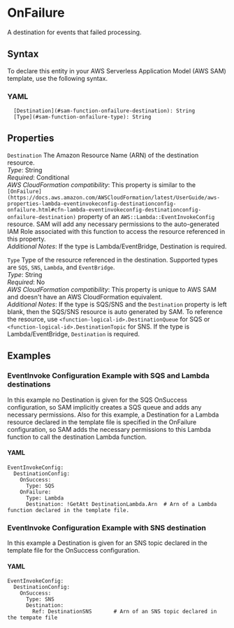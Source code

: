 # OnFailure<a name="sam-property-function-onfailure"></a>

A destination for events that failed processing\.

## Syntax<a name="sam-property-function-onfailure-syntax"></a>

To declare this entity in your AWS Serverless Application Model \(AWS SAM\) template, use the following syntax\.

### YAML<a name="sam-property-function-onfailure-syntax.yaml"></a>

```
  [Destination](#sam-function-onfailure-destination): String
  [Type](#sam-function-onfailure-type): String
```

## Properties<a name="sam-property-function-onfailure-properties"></a>

 `Destination`   <a name="sam-function-onfailure-destination"></a>
The Amazon Resource Name \(ARN\) of the destination resource\.  
*Type*: String  
*Required*: Conditional  
*AWS CloudFormation compatibility*: This property is similar to the `[OnFailure](https://docs.aws.amazon.com/AWSCloudFormation/latest/UserGuide/aws-properties-lambda-eventinvokeconfig-destinationconfig-onfailure.html#cfn-lambda-eventinvokeconfig-destinationconfig-onfailure-destination)` property of an `AWS::Lambda::EventInvokeConfig` resource\. SAM will add any necessary permissions to the auto\-generated IAM Role associated with this function to access the resource referenced in this property\.  
*Additional Notes*: If the type is Lambda/EventBridge, Destination is required\.

 `Type`   <a name="sam-function-onfailure-type"></a>
Type of the resource referenced in the destination\. Supported types are `SQS`, `SNS`, `Lambda`, and `EventBridge`\.  
*Type*: String  
*Required*: No  
*AWS CloudFormation compatibility*: This property is unique to AWS SAM and doesn't have an AWS CloudFormation equivalent\.  
*Additional Notes*: If the type is SQS/SNS and the `Destination` property is left blank, then the SQS/SNS resource is auto generated by SAM\. To reference the resource, use `<function-logical-id>.DestinationQueue` for SQS or `<function-logical-id>.DestinationTopic` for SNS\. If the type is Lambda/EventBridge, `Destination` is required\.

## Examples<a name="sam-property-function-onfailure--examples"></a>

### EventInvoke Configuration Example with SQS and Lambda destinations<a name="sam-property-function-onfailure--examples--eventinvoke-configuration-example-with-sqs-and-lambda-destinations"></a>

In this example no Destination is given for the SQS OnSuccess configuration, so SAM implicitly creates a SQS queue and adds any necessary permissions\. Also for this example, a Destination for a Lambda resource declared in the template file is specified in the OnFailure configuration, so SAM adds the necessary permissions to this Lambda function to call the destination Lambda function\.

#### YAML<a name="sam-property-function-onfailure--examples--eventinvoke-configuration-example-with-sqs-and-lambda-destinations--yaml"></a>

```
EventInvokeConfig:
  DestinationConfig:
    OnSuccess:
      Type: SQS
    OnFailure:
      Type: Lambda
      Destination: !GetAtt DestinationLambda.Arn  # Arn of a Lambda function declared in the template file.
```

### EventInvoke Configuration Example with SNS destination<a name="sam-property-function-onfailure--examples--eventinvoke-configuration-example-with-sns-destination"></a>

In this example a Destination is given for an SNS topic declared in the template file for the OnSuccess configuration\.

#### YAML<a name="sam-property-function-onfailure--examples--eventinvoke-configuration-example-with-sns-destination--yaml"></a>

```
EventInvokeConfig:
  DestinationConfig:
    OnSuccess:
      Type: SNS
      Destination:
        Ref: DestinationSNS       # Arn of an SNS topic declared in the tempate file
```